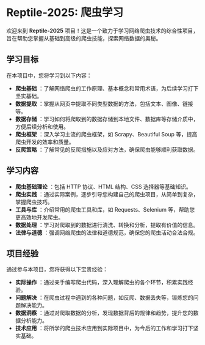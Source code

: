 # Reptile-2025: 爬虫学习

欢迎来到 **Reptile-2025** 项目！这是一个致力于学习网络爬虫技术的综合性项目，旨在帮助您掌握从基础到高级的爬虫技能，探索网络数据的奥秘。

## 学习目标

在本项目中，您将学习到以下内容：

- **爬虫基础** ：了解网络爬虫的工作原理、基本概念和常用术语，为后续学习打下坚实基础。
- **数据提取** ：掌握从网页中提取不同类型数据的方法，包括文本、图像、链接等。
- **数据存储** ：学习如何将爬取到的数据存储到本地文件、数据库等存储介质中，方便后续分析和使用。
- **爬虫框架** ：深入学习主流的爬虫框架，如 Scrapy、Beautiful Soup 等，提高爬虫开发的效率和质量。
- **反爬策略** ：了解常见的反爬措施以及应对方法，确保爬虫能够顺利获取数据。

## 学习内容

- **爬虫基础理论** ：包括 HTTP 协议、HTML 结构、CSS 选择器等基础知识。
- **爬虫实践** ：通过实际案例，逐步引导您构建自己的爬虫项目，从简单到复杂，掌握爬虫技巧。
- **工具与库** ：介绍常用的爬虫工具和库，如 Requests、Selenium 等，帮助您更高效地开发爬虫。
- **数据处理** ：学习对爬取到的数据进行清洗、转换和分析，提取有价值的信息。
- **法律与道德** ：强调网络爬虫的法律和道德规范，确保您的爬虫活动合法合规。

## 项目经验

通过参与本项目，您将获得以下宝贵经验：

- **实际操作** ：通过亲手编写爬虫代码，深入理解爬虫的各个环节，积累实践经验。
- **问题解决** ：在爬虫过程中遇到的各种问题，如反爬、数据丢失等，锻炼您的问题解决能力。
- **数据洞察** ：通过对爬取数据的分析，发现数据背后的规律和趋势，提升您的数据分析能力。
- **技术应用** ：将所学的爬虫技术应用到实际项目中，为今后的工作和学习打下坚实基础。
